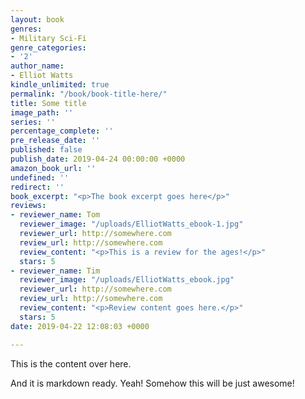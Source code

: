 ```yaml
---
layout: book
genres:
- Military Sci-Fi
genre_categories:
- '2'
author_name:
- Elliot Watts
kindle_unlimited: true
permalink: "/book/book-title-here/"
title: Some title
image_path: ''
series: ''
percentage_complete: ''
pre_release_date: ''
published: false
publish_date: 2019-04-24 00:00:00 +0000
amazon_book_url: ''
undefined: ''
redirect: ''
book_excerpt: "<p>The book excerpt goes here</p>"
reviews:
- reviewer_name: Tom
  reviewer_image: "/uploads/ElliotWatts_ebook-1.jpg"
  reviewer_url: http://somewhere.com
  review_url: http://somewhere.com
  review_content: "<p>This is a review for the ages!</p>"
  stars: 5
- reviewer_name: Tim
  reviewer_image: "/uploads/ElliotWatts_ebook.jpg"
  reviewer_url: http://somewhere.com
  review_url: http://somewhere.com
  review_content: "<p>Review content goes here.</p>"
  stars: 5
date: 2019-04-22 12:08:03 +0000

---
```

This is the content over here.

And it is markdown ready. Yeah! Somehow this will be just awesome!